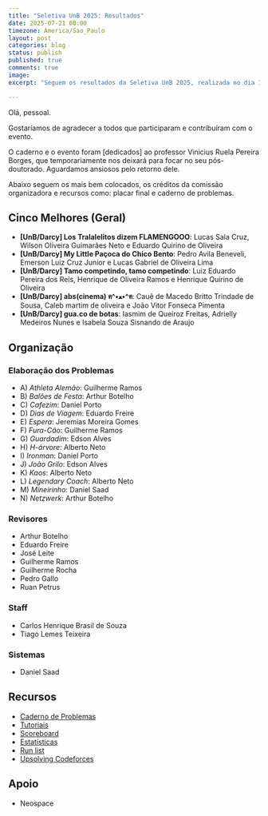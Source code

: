 ```yaml
---
title: "Seletiva UnB 2025: Resultados"
date: 2025-07-21 00:00
timezone: America/Sao_Paulo
layout: post
categories: blog
status: publish
published: true
comments: true
image:
excerpt: "Seguem os resultados da Seletiva UnB 2025, realizada no dia 19 de julho de 2025."

---
```


Olá, pessoal.

Gostaríamos de agradecer a todos que participaram e contribuíram com o evento.

O caderno e o evento foram [dedicados] ao professor Vinicius Ruela Pereira Borges, que temporariamente nos
deixará para focar no seu pós-doutorado. Aguardamos ansiosos pelo retorno dele.

Abaixo seguem os mais bem colocados, os créditos da comissão organizadora e recursos como: placar final e caderno de problemas.

## Cinco Melhores (Geral)

- **[UnB/Darcy] Los Tralalelitos dizem FLAMENGOOO**: Lucas Sala Cruz, Wilson Oliveira Guimarães Neto e Eduardo Quirino de Oliveira
- **[UnB/Darcy] My Little Paçoca do Chico Bento**: Pedro Avila Beneveli, Emerson Luiz Cruz Junior e Lucas Gabriel de Oliveira Lima
- **[UnB/Darcy] Tamo competindo, tamo competindo**: Luiz Eduardo Pereira dos Reis, Henrique de Oliveira Ramos e Henrique Quirino de Oliveira
- **[UnB/Darcy] abs(cinema) ฅ^•ﻌ•^ฅ**: Cauê de Macedo Britto Trindade de Sousa, Caleb martim de oliveira e João Vitor Fonseca Pimenta
- **[UnB/Darcy] gua.co de botas**: Iasmim de Queiroz Freitas, Adrielly Medeiros Nunes e Isabela Souza Sisnando de Araujo

## Organização

### Elaboração dos Problemas

- A) *Athleta Alemão*: Guilherme Ramos
- B) *Balões de Festa*: Arthur Botelho
- C) *Cafezim*: Daniel Porto
- D) *Dias de Viagem*: Eduardo Freire
- E) *Espera*: Jeremias Moreira Gomes
- F) *Fura-Cão*: Guilherme Ramos
- G) *Guardadim*: Edson Alves
- H) *H-árvore*: Alberto Neto
- I) *Ironman*: Daniel Porto
- J) *João Grilo*: Edson Alves
- K) *Kaos*: Alberto Neto
- L) *Legendary Coach*: Alberto Neto
- M) *Mineirinho*: Daniel Saad
- N) *Netzwerk*: Arthur Botelho

### Revisores

- Arthur Botelho
- Eduardo Freire
- José Leite
- Guilherme Ramos
- Guilherme Rocha
- Pedro Gallo
- Ruan Petrus

### Staff

- Carlos Henrique Brasil de Souza
- Tiago Lemes Teixeira

### Sistemas

- Daniel Saad

## Recursos

- [Caderno de Problemas]({{site.url}}/assets/seletiva-unb-2025/caderno-seletiva-unb-2025.pdf)
- [Tutoriais]({{site.url}}/assets/seletiva-unb-2025/tutoriais-seletiva-unb-2025.pdf)
- [Scoreboard]({{site.url}}/assets/seletiva-unb-2025/scoreboard.html)
- [Estatísticas]({{site.url}}/assets/seletiva-unb-2025/statistics.html)
- [Run list]({{site.url}}/assets/seletiva-unb-2025/runlist.html)
- [Upsolving Codeforces](https://codeforces.com/group/btcK4I5D5f/contest/623901)

## Apoio

- Neospace

